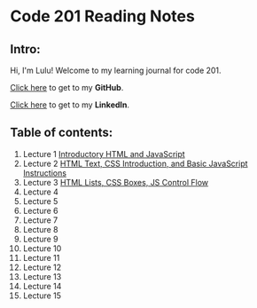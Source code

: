 # Code 201 Reading Notes

## Intro:
Hi, I'm Lulu! Welcome to my learning journal for code 201.

[Click here](https://github.com/luluse) to get to my **GitHub**.

[Click here](https://www.linkedin.com/in/lulu-sevignon/) to get to my **LinkedIn**.



## Table of contents:

1. Lecture 1 [Introductory HTML and JavaScript](./tableofcontents/class-01.md)
1. Lecture 2 [HTML Text, CSS Introduction, and Basic JavaScript Instructions](./tableofcontents/class-02.md)
1. Lecture 3 [HTML Lists, CSS Boxes, JS Control Flow](./tableofcontents/class-03.md)
1. Lecture 4 [](./tableofcontents/class-04.md)
1. Lecture 5
1. Lecture 6
1. Lecture 7
1. Lecture 8
1. Lecture 9
1. Lecture 10
1. Lecture 11
1. Lecture 12
1. Lecture 13
1. Lecture 14
1. Lecture 15



